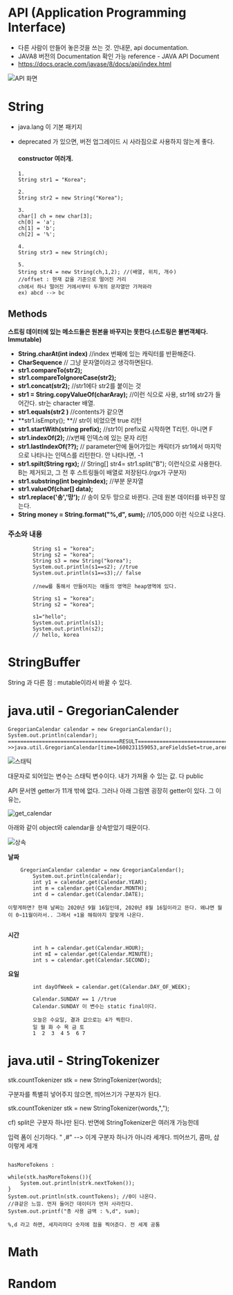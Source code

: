# API (Application Programming Interface)

- 다른 사람이 만들어 놓은것을 쓰는 것. 안내문, api documentation.
- JAVA8 버전의 Documentation 확인 가능 reference - JAVA API Document
- https://docs.oracle.com/javase/8/docs/api/index.html

![API 화면](https://user-images.githubusercontent.com/37058233/93165368-d0c45f80-f756-11ea-965a-ecfde228c829.PNG)

# String

- java.lang 이 기본 패키지

- deprecated 가 있으면, 버전 업그레이드 시 사라짐으로 사용하지 않는게 좋다.

  #### **constructor** 여러개.

  ```
  1.
  String str1 = "Korea";
  
  2.
  String str2 = new String("Korea");
  
  3.
  char[] ch = new char[3];
  ch[0] = 'a';
  ch[1] = 'b';
  ch[2] = '%';
  
  4.
  String str3 = new String(ch);
  
  5.
  String str4 = new String(ch,1,2); //(배열, 위치, 개수)
  //offset : 현재 값을 기준으로 떨어진 거리
  ch에서 하나 떨어진 거에서부터 두개의 문자열만 가져와라 
  ex) abcd --> bc
  ```

## Methods

**스트링 데이터에 있는 메소드들은 원본을 바꾸지는 못한다.(스트링은 불변객체다. Immutable)**

- **String.charAt(int index)**  //index 번째에 있는 캐릭터를 반환해준다.
- **CharSequence** // 그냥 문자열이라고 생각하면된다.
- **str1.compareTo(str2);**
- **str1.compareToIgnoreCase(str2);**
- **str1.concat(str2);**  //str1에다 str2를 붙이는 것
- **str1 = String.copyValueOf(charAray);** //이런 식으로 사용, str1에 str2가 들어간다. str는 character 배열.
- **str1.equals(str2 )** //contents가 같으면 
- **str1.isEmpty(); **// str이 비었으면 true 리턴
- **str1.startWith(string prefix);** //str1이 prefix로 시작하면 T리턴. 아니면 F
- **str1.indexOf(2);** //x번째 인덱스에 있는 문자 리턴
- **str1.lastIndexOf(??);** // parameter안에 들어가있는 캐릭터가 str1에서 마지막으로 나타나는 인덱스를 리턴한다. 안 나타나면, -1
- **str1.spilt(String rgx);**  // String[] str4= str1.split("B"); 이런식으로 사용한다. B는 제거되고, 그 전 후 스트링들이 배열로 저장된다.(rgx가 구분자)
- **str1.substring(int beginIndex);**  //부분 문자열
- **str1.valueOf(char[] data);** 
- **str1.replace('송','망');**  // 송이 모두 망으로 바뀐다. 근데 원본 데이터를 바꾸진 않는다.
- **String money = String.format("%,d", sum);**  //105,000 이런 식으로 나온다.



### 주소와 내용

```
		String s1 = "korea";
		String s2 = "korea";
		String s3 = new String("korea");
		System.out.println(s1==s2); //true
		System.out.println(s1==s3);// false
		
		//new를 통해서 만들어지는 애들의 영역은 heap영역에 있다. 
		
		String s1 = "korea";
		String s2 = "korea";

		s1="hello";
		System.out.println(s1);
		System.out.println(s2);
		// hello, korea
```





# StringBuffer

String 과 다른 점 : mutable이라서 바꿀 수 있다.



# java.util - GregorianCalender

```
GregorianCalendar calendar = new GregorianCalendar();
System.out.println(calendar);
====================================RESULT==========================================
>>java.util.GregorianCalendar[time=1600231159053,areFieldsSet=true,areAllFieldsSet=true,lenient=true,zone=sun.util.calendar.ZoneInfo[id="Asia/Seoul",offset=32400000,dstSavings=0,useDaylight=false,transitions=22,lastRule=null],firstDayOfWeek=1,minimalDaysInFirstWeek=1,ERA=1,YEAR=2020,MONTH=8,WEEK_OF_YEAR=38,WEEK_OF_MONTH=3,DAY_OF_MONTH=16,DAY_OF_YEAR=260,DAY_OF_WEEK=4,DAY_OF_WEEK_IN_MONTH=3,AM_PM=1,HOUR=1,HOUR_OF_DAY=13,MINUTE=39,SECOND=19,MILLISECOND=53,ZONE_OFFSET=32400000,DST_OFFSET=0]

```

![스태틱](https://user-images.githubusercontent.com/37058233/93461175-5abf2480-f91f-11ea-9eb9-89724a1a5546.PNG)

대문자로 되어있는 변수는 스태틱 변수이다. 내가 가져올 수 있는 값. 다 public





API 문서엔 getter가 11개 밖에 없다. 그러나 아래 그림엔 굉장히 getter이 있다. 그 이유는, 

![get_calendar](https://user-images.githubusercontent.com/37058233/93459970-880ad300-f91d-11ea-8261-fcf794f7f6d5.PNG)





아래와 같이 object와 calendar을 상속받았기 때문이다.

![상속](https://user-images.githubusercontent.com/37058233/93461000-0fa51180-f91f-11ea-9b24-256b3833d7bb.PNG)





**날짜**

```
	GregorianCalendar calendar = new GregorianCalendar();
		System.out.println(calendar);
		int y1 = calendar.get(Calendar.YEAR);
		int m = calendar.get(Calendar.MONTH);
		int d = calendar.get(Calendar.DATE);

이렇게하면? 현재 날짜는 2020년 9월 16일인데, 2020년 8월 16일이라고 뜬다. 왜냐면 월이 0~11월이라서.. 그래서 +1을 해줘야지 알맞게 나온다.


```

**시간**

```
		int h = calendar.get(Calendar.HOUR);
		int mI = calendar.get(Calendar.MINUTE);
		int s = calendar.get(Calendar.SECOND);
```



**요일**

```
		int dayOfWeek = calendar.get(Calendar.DAY_OF_WEEK);
		
		Calendar.SUNDAY == 1 //true
		Calendar.SUNDAY 이 변수는 static final이다.
		
		오늘은 수요일, 결과 값으로는 4가 찍힌다.
		일 월 화 수 목 금 토
		1  2  3  4 5  6 7
```



# java.util - StringTokenizer

stk.countTokenizer stk = new StringTokenizer(words);

구분자를 특별히 넣어주지 않으면, 띄어쓰기가 구분자가 된다. 

stk.countTokenizer stk = new StringTokenizer(words,",");

cf) split은 구분자 하나만 된다. 반면에 StringTokenizer은 여러개 가능한데

입력 폼이 신기하다. " ,#" --> 이게 구분자 하나가 아니라 세개다. 띄어쓰기, 콤마, 샵 이렇게 세개

```

hasMoreTokens :

while(stk.hasMoreTokens()){
	System.out.println(strk.nextToken());
}
System.out.println(stk.countTokens); //0이 나온다.
//큐같은 느낌. 먼저 들어간 데이터가 먼저 사라진다. 
System.out.printf("총 사용 금액 : %,d", sum);

%,d 라고 하면, 세자리마다 숫자에 점을 찍어준다. 전 세계 공통
```



# Math





# Random


